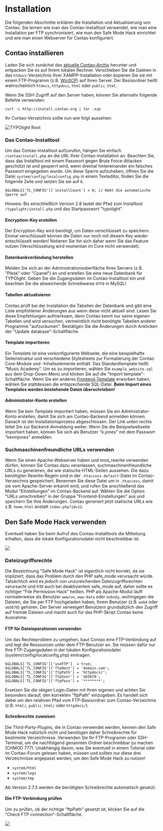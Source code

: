 # Installation

Die folgenden Abschnitte erklären die Installation und Aktualisierung von
Contao. Sie lernen wie man das Contao-Installtool verwendet, wie man eine
Installation per FTP synchronisiert, wie man den Safe Mode Hack einrichtet und
wie man einen Webserver für Contao konfiguriert.


## Contao installieren

Laden Sie sich zunächst das [aktuelle Contao-Archiv][1] herunter und entpacken
Sie es auf Ihrem lokalen Rechner. Verschieben Sie die Dateien in das
`htdocs`-Verzeichnis Ihrer XAMPP-Installation oder kopieren Sie sie mit einem
FTP-Programm (z.B. [WinSCP][2]) auf Ihren Server. Der Basisordner heißt
wahrscheinlich `htdocs`, `httpdocs`, `html` oder `public_html`.

Wenn Sie SSH-Zugriff auf den Server haben, können Sie alternativ folgende
Befehle verwenden:

``` {.bash}
curl -L http://install.contao.org | tar -xzp
```

Ihr Contao-Verzeichnis sollte nun wie folgt aussehen:

![TYPOlight Root](https://github.com/contao/docs/raw/2.11/book/de/images/typolight-root.jpg)


### Das Contao-Installtool

Um das Contao-Installtool aufzurufen, hängen Sie einfach `/contao/install.php`
an die URL Ihrer Contao-Installation an. Beachten Sie, dass das Installtool mit
einem Passwort gegen Brute Force-Attacken geschützt ist und gesperrt wird, wenn
dreimal hintereinander ein falsches Passwort eingegeben wurde. Um diese Sperre
aufzuheben, öffnen Sie die Datei `system/config/localconfig.php` in einem
Texteditor, finden Sie die folgende Zeile und setzen Sie sie auf `0`.

``` {.php}
$GLOBALS['TL_CONFIG']['installCount'] = 0; // Hebt die automatische Sperre auf
```

Hinweis: Bis einschließlich Version 2.8 lautet der Pfad zum Installtool
`/typolight/install.php` und das Startpasswort "typolight".


#### Encryption-Key erstellen

Der Encryption-Key wird benötigt, um Daten verschlüsselt zu speichern. Einmal
verschlüsselt können die Daten nur noch mit diesem Key wieder entschlüsselt
werden! Notieren Sie ihn sich daher wenn Sie das Feature nutzen
(Verschlüsselung wird momentan im Core nicht verwendet).


#### Datenbankverbindung herstellen

Melden Sie sich an der Administrationsoberfläche Ihres Servers (z.B. "Plesk"
oder "Cpanel") an und erstellen Sie eine neue Datenbank für TYPOlight. Geben
Sie die Zugangsdaten im Contao-Installtool ein und beachten Sie die abweichende
Schreibweise `UTF8` in MySQL!


#### Tabellen aktualisieren

Contao prüft bei der Installation die Tabellen der Datenbank und gibt eine
Liste empfohlener Änderungen aus wenn diese nicht aktuell sind. Lesen Sie diese
Empfehlungen aufmerksam, denn Contao kennt nur seine eigenen Tabellen und wird
versuchen, vermeintlich nicht benötigte Tabellen anderer Programme
"aufzuräumen". Bestätigen Sie die Änderungen durch Anklicken der "Update
database"-Schaltfläche.


#### Template importieren

Ein Template ist eine vorkonfigurierte Webseite, die eine beispielhafte
Seitenstruktur und verschiedene Stylesheets zur Formatierung der Contao
Core-Module und -Inhaltselemente enthält. Das Standardtemplate heißt "Music
Academy". Um es zu importieren, wählen Sie `example_website.sql` aus dem
Drop-Down-Menü und klicken Sie auf die "Import template"-Schaltfläche. Wenn
Sie ein anderes [Frontend-Template][3] erworben haben, wählen Sie stattdessen
die entsprechende SQL-Datei. **Beim Import eines Templates werden bestehende
Daten überschrieben!**


#### Administrator-Konto erstellen

Wenn Sie kein Template importiert haben, müssen Sie ein Administrator-Konto
erstellen, damit Sie sich am Contao-Backend anmelden können. Danach ist der
Installationsprozess abgeschlossen. Der Link unten rechts leitet Sie zur
Backend-Anmeldung weiter. Wenn Sie die Beispielwebseite importiert haben,
können Sie sich als Benutzer "k.jones" mit dem Passwort "kevinjones" anmelden.


### Suchmaschinenfreundliche URLs verwenden

Wenn Sie einen Apache-Webserver haben und mod_rewrite verwenden dürfen, können
Sie Contao dazu veranlassen, suchmaschinenfreundliche URLs zu generieren, die
wie statische HTML-Seiten aussehen. Die dazu benötigten Rewrite-Regeln sind in
der `.htaccess.default`-Datei im Contao-Verzeichnis gespeichert. Benennen Sie
diese Datei um in `.htaccess`, damit sie vom Apache-Server erkannt wird, und
rufen Sie anschließend das Modul "Einstellungen" im Contao-Backend auf. Wählen
Sie die Option "URLs umschreiben" in der Gruppe "Frontend-Einstellungen" aus und
speichern Sie Ihre Änderungen. Contao generiert jetzt statische URLs wie z.B.
`home.html` anstatt `index.php?id=12`.


## Den Safe Mode Hack verwenden

Eventuell haben Sie beim Aufruf des Contao-Installtools die Mitteilung erhalten,
dass die lokale Konfigurationsdatei nicht beschreibbar ist.

![](images/localconfig-not-writable.jpg)


### Dateizugriffsrechte

Die Bezeichnung "Safe Mode Hack" ist eigentlich nicht korrekt, da sie
impliziert, dass das Problem durch den PHP safe_mode verursacht würde.
Tatsächlich wird es jedoch von unzureichenden Dateizugriffsrechten verursacht
und tritt auch bei deaktiviertem safe_mode auf, daher sollte es richtiger "File
Permission Hack" heißen. PHP als Apache-Modul läuft normalerweise als Benutzer
`wwwrun`, `www-data` oder `nobody`, wohingegen die Dateien, die Sie per FTP
hochgeladen haben, Ihrem Benutzer (z.B. `web4` oder `ab5678`) gehören. Der
Server verweigert Benutzern grundsätzlich den Zugriff auf fremde Dateien und
macht auch für das PHP-Skript Contao keine Ausnahme.


#### FTP für Dateioperationen verwenden

Um das Rechteproblem zu umgehen, baut Contao eine FTP-Verbindung auf und legt
die Ressourcen unter dem FTP-Benutzer an. Sie müssen dafür nur Ihre
FTP-Zugangsdaten in der lokalen Konfigurationsdatei
(system/config/localconfig.php) eintragen.

``` {.php}
$GLOBALS['TL_CONFIG']['useFTP']  = true;
$GLOBALS['TL_CONFIG']['ftpHost'] = 'domain.com';
$GLOBALS['TL_CONFIG']['ftpPath'] = 'httpdocs/';
$GLOBALS['TL_CONFIG']['ftpUser'] = 'ab5678';
$GLOBALS['TL_CONFIG']['ftpPass'] = '********';
```

Ersetzen Sie die obigen Login-Daten mit Ihren eigenen und achten Sie besonders
darauf, den korrekten "ftpPath" einzugeben. Es handelt sich dabei um den
relativen Pfad vom FTP-Basisordner zum Contao-Verzeichnis (z.B. `html/`,
`public_html/` oder `httpdocs/`).


#### Schreibrechte zuweisen

Die Third-Party-Plugins, die in Contao verwendet werden, kennen den Safe Mode
Hack natürlich nicht und benötigen daher Schreibrechte für bestimmte
Verzeichnisse. Verwenden Sie Ihr FTP-Programm oder SSH-Terminal, um die
nachfolgend genannten Ordner beschreibbar zu machen (CHMOD 777). Unabhängig
davon, was Sie eventuell in einem Tutorial oder im Contao-Forum gelesen haben,
müssen und sollten nur diese drei Verzeichnisse angepasst werden, um den Safe
Mode Hack zu nutzen!

* `system/html`
* `system/logs`
* `system/tmp`

Ab Version 2.7.3 werden die benötigten Schreibrechte automatisch gesetzt.


#### Die FTP-Verbindung prüfen

Um zu prüfen, ob der richtige "ftpPath" gesetzt ist, klicken Sie auf die "Check
FTP connection"-Schaltfläche.

![](images/ftp-check.jpg)


[1]: https://contao.org/de/download.html
[2]: http://www.winscp.com
[3]: https://contao.org/de/contao-themes-and-templates.html
